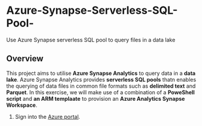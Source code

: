 # Azure-Synapse-Serverless-SQL-Pool-
Use Azure Synapse serverless SQL pool to query files in a data lake
## Overview
This project aims to utilise **Azure Synapse Analytics** to query data in a **data lake**. Azure Synapse Analytics provides **serverless SQL pools** thatn enables the querying of data files in common file formats such as **delimited text** and **Parquet**. In this exercise, we will make use of a combination of a **PoweShell script** and **an ARM templaate** to provision an **Azure Analytics Synapse Workspace**.
1. Sign into the [Azure portal](https://portal.azure.com).

